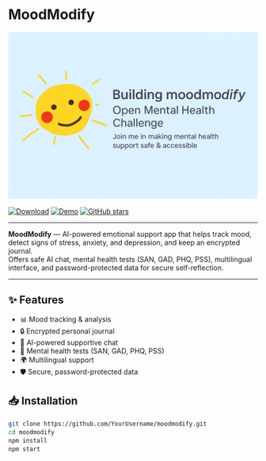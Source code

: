 # MoodModify

![MoodModify Banner](https://raw.githubusercontent.com/kaskolive/moodmodify/main/ChatGPT%20Image%209%20%D0%B0%D0%B2%D0%B3.%202025%20%D0%B3.%2C%2016_58_55.png)

[![Download](https://img.shields.io/badge/Download-APK-blue)](https://your-download-link)
[![Demo](https://img.shields.io/badge/Live-Demo-green)](https://your-demo-link)
[![GitHub stars](https://img.shields.io/github/stars/YourUsername/moodmodify?style=social)](https://github.com/YourUsername/moodmodify/stargazers)

---

**MoodModify** — AI-powered emotional support app that helps track mood, detect signs of stress, anxiety, and depression, and keep an encrypted journal.  
Offers safe AI chat, mental health tests (SAN, GAD, PHQ, PSS), multilingual interface, and password-protected data for secure self-reflection.

---

## ✨ Features
- 📊 Mood tracking & analysis  
- 🔒 Encrypted personal journal  
- 🤖 AI-powered supportive chat  
- 🧠 Mental health tests (SAN, GAD, PHQ, PSS)  
- 🌍 Multilingual support  
- 🛡 Secure, password-protected data  

## 📥 Installation
```bash
git clone https://github.com/YourUsername/moodmodify.git
cd moodmodify
npm install
npm start
